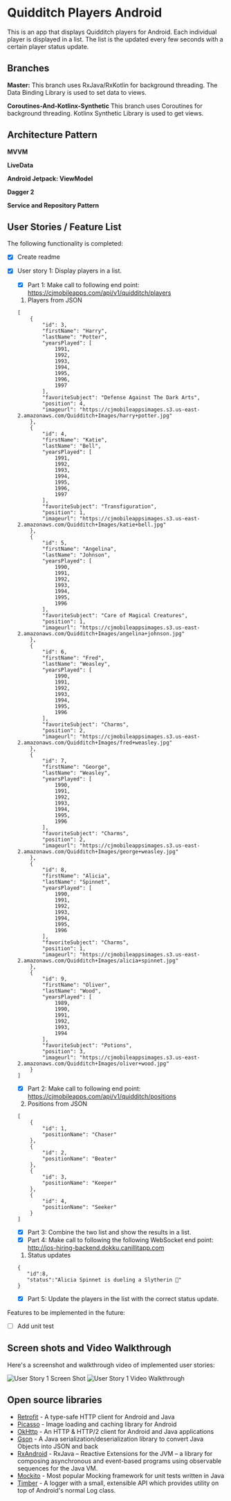 # Quidditch Players Android

This is an app that displays Quidditch players for Android. Each individual player is displayed in a list. The list is the updated every few seconds with a certain player status update.

## Branches

**Master:** This branch uses RxJava/RxKotlin for background threading. The Data Binding Library is used to set data to views.

**Coroutines-And-Kotlinx-Synthetic** This branch uses Coroutines for background threading. Kotlinx Synthetic Library is used to get views.

## Architecture Pattern

**MVVM**

**LiveData**

**Android Jetpack: ViewModel**

**Dagger 2**

**Service and Repository Pattern**

## User Stories / Feature List

The following functionality is completed:

* [X] Create readme
* [X] User story 1: Display players in a list.
     * [X] Part 1: Make call to following end point: https://cjmobileapps.com/api/v1/quidditch/players

     1) Players from JSON
     ```
     [
         {
             "id": 3,
             "firstName": "Harry",
             "lastName": "Potter",
             "yearsPlayed": [
                 1991,
                 1992,
                 1993,
                 1994,
                 1995,
                 1996,
                 1997
             ],
             "favoriteSubject": "Defense Against The Dark Arts",
             "position": 4,
             "imageurl": "https://cjmobileappsimages.s3.us-east-2.amazonaws.com/Quidditch+Images/harry+potter.jpg"
         },
         {
             "id": 4,
             "firstName": "Katie",
             "lastName": "Bell",
             "yearsPlayed": [
                 1991,
                 1992,
                 1993,
                 1994,
                 1995,
                 1996,
                 1997
             ],
             "favoriteSubject": "Transfiguration",
             "position": 1,
             "imageurl": "https://cjmobileappsimages.s3.us-east-2.amazonaws.com/Quidditch+Images/katie+bell.jpg"
         },
         {
             "id": 5,
             "firstName": "Angelina",
             "lastName": "Johnson",
             "yearsPlayed": [
                 1990,
                 1991,
                 1992,
                 1993,
                 1994,
                 1995,
                 1996
             ],
             "favoriteSubject": "Care of Magical Creatures",
             "position": 1,
             "imageurl": "https://cjmobileappsimages.s3.us-east-2.amazonaws.com/Quidditch+Images/angelina+johnson.jpg"
         },
         {
             "id": 6,
             "firstName": "Fred",
             "lastName": "Weasley",
             "yearsPlayed": [
                 1990,
                 1991,
                 1992,
                 1993,
                 1994,
                 1995,
                 1996
             ],
             "favoriteSubject": "Charms",
             "position": 2,
             "imageurl": "https://cjmobileappsimages.s3.us-east-2.amazonaws.com/Quidditch+Images/fred+weasley.jpg"
         },
         {
             "id": 7,
             "firstName": "George",
             "lastName": "Weasley",
             "yearsPlayed": [
                 1990,
                 1991,
                 1992,
                 1993,
                 1994,
                 1995,
                 1996
             ],
             "favoriteSubject": "Charms",
             "position": 2,
             "imageurl": "https://cjmobileappsimages.s3.us-east-2.amazonaws.com/Quidditch+Images/george+weasley.jpg"
         },
         {
             "id": 8,
             "firstName": "Alicia",
             "lastName": "Spinnet",
             "yearsPlayed": [
                 1990,
                 1991,
                 1992,
                 1993,
                 1994,
                 1995,
                 1996
             ],
             "favoriteSubject": "Charms",
             "position": 1,
             "imageurl": "https://cjmobileappsimages.s3.us-east-2.amazonaws.com/Quidditch+Images/alicia+spinnet.jpg"
         },
         {
             "id": 9,
             "firstName": "Oliver",
             "lastName": "Wood",
             "yearsPlayed": [
                 1989,
                 1990,
                 1991,
                 1992,
                 1993,
                 1994
             ],
             "favoriteSubject": "Potions",
             "position": 3,
             "imageurl": "https://cjmobileappsimages.s3.us-east-2.amazonaws.com/Quidditch+Images/oliver+wood.jpg"
         }
     ]

     ```
     * [X] Part 2: Make call to following end point: https://cjmobileapps.com/api/v1/quidditch/positions

     2) Positions from JSON
     ```
     [
         {
             "id": 1,
             "positionName": "Chaser"
         },
         {
             "id": 2,
             "positionName": "Beater"
         },
         {
             "id": 3,
             "positionName": "Keeper"
         },
         {
             "id": 4,
             "positionName": "Seeker"
         }
     ]

     ```
     * [X] Part 3: Combine the two list and show the results in a list.
     * [X] Part 4: Make call to following the following WebSocket end point: http://ios-hiring-backend.dokku.canillitapp.com

     1) Status updates

     ```
     {
        "id":8,
        "status":"Alicia Spinnet is dueling a Slytherin 🐍"
     }

     ```

     * [X] Part 5: Update the players in the list with the correct status update.

Features to be implemented in the future:
* [ ] Add unit test

## Screen shots and Video Walkthrough

Here's a screenshot and walkthrough video of implemented user stories:

<img src='https://i.imgur.com/vjyie1q.jpg' title='User Story 1 Screen shot' width='' alt='User Story 1 Screen Shot' />

<img src='https://i.imgur.com/KyWVPjd.jpg' title='User Story 1 video walkthrough' width='' alt='User Story 1 Video Walkthrough' />


## Open source libraries

- [Retrofit](http://square.github.io/retrofit/) - A type-safe HTTP client for Android and Java
- [Picasso](http://square.github.io/picasso/) - Image loading and caching library for Android
- [OkHttp](http://square.github.io/okhttp/) - An HTTP & HTTP/2 client for Android and Java applications
- [Gson](https://github.com/google/gson) - A Java serialization/deserialization library to convert Java Objects into JSON and back
- [RxAndroid](https://github.com/ReactiveX/RxJava) - RxJava – Reactive Extensions for the JVM – a library for composing asynchronous and event-based programs using observable sequences for the Java VM.
- [Mockito](https://github.com/mockito/mockito) - Most popular Mocking framework for unit tests written in Java
- [Timber](https://github.com/JakeWharton/timber) - A logger with a small, extensible API which provides utility on top of Android's normal Log class.
